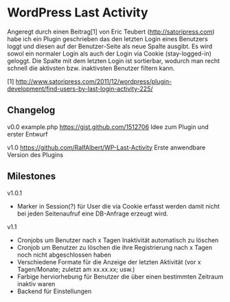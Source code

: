 WordPress Last Activity
=======================

Angeregt durch einen Beitrag[1] von Eric Teubert (http://satoripress.com) habe ich ein Plugin geschrieben
das den letzten Login eines Benutzers loggt und diesen auf der Benutzer-Seite als neue Spalte ausgibt.
Es wird sowol ein normaler Login als auch der Login via Cookie (stay-logged-in) geloggt.
Die Spalte mit dem letzten Login ist sortierbar, wodurch man recht schnell die aktivsten bzw. inaktivsten
Benutzer filtern kann.

[1] http://www.satoripress.com/2011/12/wordpress/plugin-development/find-users-by-last-login-activity-225/


Changelog
---------

v0.0 example.php https://gist.github.com/1512706
	Idee zum Plugin und erster Entwurf
	
v1.0 https://github.com/RalfAlbert/WP-Last-Activity
	Erste anwendbare Version des Plugins
	

Milestones
----------

v1.0.1

- Marker in Session(?) für User die via Cookie erfasst werden damit nicht bei jeden Seitenaufruf eine DB-Anfrage erzeugt wird.

v1.1

- Cronjobs um Benutzer nach x Tagen Inaktivität automatisch zu löschen
- Cronjob um Benutzer zu löschen die ihre Registrierung nach x Tagen noch nicht abgeschlossen haben
- Verschiedene Formate für die Anzeige der letzten Aktivität (vor x Tagen/Monate; zuletzt am xx.xx.xx; usw.)
- Farbige herviorhebung für Benutzer die über einen bestimmten Zeitraum inaktiv waren
- Backend für Einstellungen
